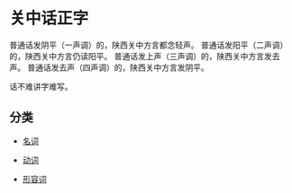 # 关中话正字

普通话发阴平（一声调）的，陕西关中方言都念轻声。
普通话发阳平（二声调）的，陕西关中方言仍读阳平。
普通话发上声（三声调）的，陕西关中方言发去声。
普通话发去声（四声调）的，陕西关中方言发阴平。

话不难讲字难写。

## 分类

* [名词](https://github.com/hugojing/correction-of-typos-in-guanzhong-dialect/tree/master/noun)

* [动词](https://github.com/hugojing/correction-of-typos-in-guanzhong-dialect/tree/master/verb)

* [形容词](https://github.com/hugojing/correction-of-typos-in-guanzhong-dialect/tree/master/adjective)
